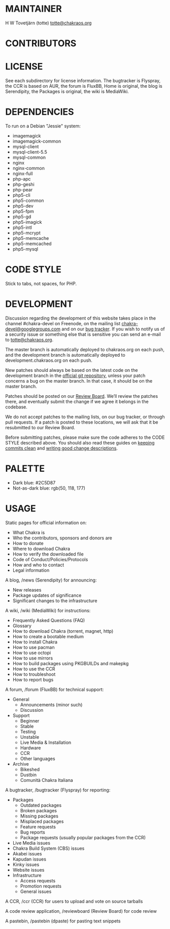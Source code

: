 # MAINTAINER
H W Tovetjärn (totte) <totte@chakraos.org>

# CONTRIBUTORS

# LICENSE
See each subdirectory for license information. The bugtracker is
Flyspray, the CCR is based on AUR, the forum is FluxBB, Home is
original, the blog is Serendipity, the Packages is original, the
wiki is MediaWiki.

# DEPENDENCIES
To run on a Debian "Jessie" system:

* imagemagick
* imagemagick-common
* mysql-client
* mysql-client-5.5
* mysql-common
* nginx
* nginx-common
* nginx-full
* php-apc
* php-geshi
* php-pear
* php5-cli
* php5-common
* php5-dev
* php5-fpm
* php5-gd
* php5-imagick
* php5-intl
* php5-mcrypt
* php5-memcache
* php5-memcached
* php5-mysql

# CODE STYLE
Stick to tabs, not spaces, for PHP.

# DEVELOPMENT
Discussion regarding the development of this website takes place in the channel
\#chakra-devel on Freenode, on the mailing list chakra-devel@googlegroups.com and
on our [bug tracker](https://chakraos.org/bugtracker/index.php?project=2). If
you wish to notify us of a security issue or something else that is sensitive
you can send an e-mail to totte@chakraos.org.

The master branch is automatically deployed to chakraos.org on each push, and
the development branch is automatically deployed to development.chakraos.org on
each push.

New patches should always be based on the latest code on the development branch
in the [official git repository](git.chakraos.org/website.git), unless your
patch concerns a bug on the master branch. In that case, it should be on the
master branch.

Patches should be posted on our
[Review Board](https://chakraos.org/reviewboard). We’ll review the patches
there, and eventually submit the change if we agree it belongs in the codebase.

We do not accept patches to the mailing lists, on our bug tracker, or through
pull requests. If a patch is posted to these locations, we will ask that it be
resubmitted to our Review Board.

Before submitting patches, please make sure the code adheres to the CODE STYLE
described above. You should also read these guides on
[keeping commits clean](https://www.reviewboard.org/docs/codebase/dev/git/clean-commits/) and
[writing good change descriptions](https://www.reviewboard.org/docs/codebase/dev/writing-good-descriptions/).


# PALETTE

* Dark blue: #2C5D87
* Not-as-dark blue: rgb(50, 118, 177)

# USAGE

Static pages for official information on:

* What Chakra is
* Who the contributors, sponsors and donors are
* How to donate
* Where to download Chakra
* How to verify the downloaded file
* Code of Conduct/Policies/Protocols
* How and who to contact
* Legal information


A blog, /news (Serendipity) for announcing:

* New releases
* Package updates of significance
* Significant changes to the infrastructure


A wiki, /wiki (MediaWiki) for instructions:

* Frequently Asked Questions (FAQ)
* Glossary
* How to download Chakra (torrent, magnet, http)
* How to create a bootable medium
* How to install Chakra
* How to use pacman
* How to use octopi
* How to use mirrors
* How to build packages using PKGBUILDs and makepkg
* How to use the CCR
* How to troubleshoot
* How to report bugs


A forum, /forum (FluxBB) for technical support:

* General
	* Announcements (minor such)
	* Discussion
* Support
	* Beginner
	* Stable
	* Testing
	* Unstable
	* Live Media & Installation
	* Hardware
	* CCR
	* Other languages
* Archive
	* Bikeshed
	* Dustbin
	* Comunità Chakra Italiana


A bugtracker, /bugtracker (Flyspray) for reporting:

* Packages
	* Outdated packages
	* Broken packages
	* Missing packages
	* Misplaced packages
	* Feature requests
	* Bug reports
	* Package requests (usually popular packages from the CCR)
* Live Media issues
* Chakra Build System (CBS) issues
* Akabei issues
* Kapudan issues
* Kinky issues
* Website issues
* Infrastructure
	* Access requests
	* Promotion requests
	* General issues

A CCR, /ccr (CCR) for users to upload and vote on source tarballs

A code review application, /reviewboard (Review Board) for code review

A pastebin, /pastebin (dpaste) for pasting text snippets
